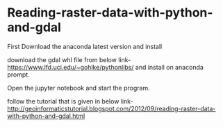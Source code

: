 # Reading-raster-data-with-python-and-gdal

First Download the anaconda latest version and install

download the gdal whl file from below link-
https://www.lfd.uci.edu/~gohlke/pythonlibs/ and install on anaconda prompt.

Open the jupyter notebook and start the program.

follow the tutorial that is given in below link-
http://geoinformaticstutorial.blogspot.com/2012/09/reading-raster-data-with-python-and-gdal.html
